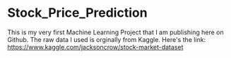 # Stock_Price_Prediction

This is my very first Machine Learning Project that I am publishing here on Github. 
The raw data I used is orginally from Kaggle. Here's the link: https://www.kaggle.com/jacksoncrow/stock-market-dataset
